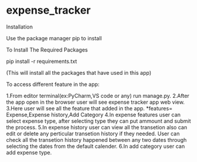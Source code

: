 # expense_tracker

Installation

Use the package manager pip to install

To Install The Required Packages

pip install -r requirements.txt

(This will install all the packages that have used in this app)

To access different feature in the app:

1.From editor terminal(ex:PyCharm,VS code or any) run manage.py.
2.After the app open in the browser user will see expense tracker app web view.
3.Here user will see all the feature that added in the app.
  *features= Expense,Expense history,Add Category
4.In expense features user can select expense type, after selecting type they can put ammount and submit the process.
5.In expense history user can view all the transetion also can edit or delete any perticular transetion history if they needed. 
User can check all the transetion history happened between any two dates through selecting the dates from the default calender.
6.In add category user can add expense type.

